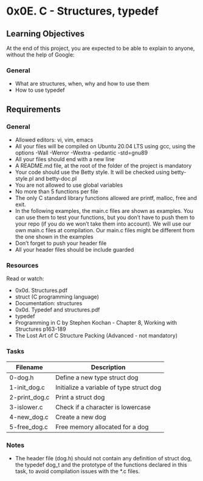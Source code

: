 # 0x0E. C - Structures, typedef

## Learning Objectives

At the end of this project, you are expected to be able to explain to anyone, without the help of Google:

### General
- What are structures, when, why and how to use them
- How to use typedef

## Requirements

### General
- Allowed editors: vi, vim, emacs
- All your files will be compiled on Ubuntu 20.04 LTS using gcc, using the options -Wall -Werror -Wextra -pedantic -std=gnu89
- All your files should end with a new line
- A README.md file, at the root of the folder of the project is mandatory
- Your code should use the Betty style. It will be checked using betty-style.pl and betty-doc.pl
- You are not allowed to use global variables
- No more than 5 functions per file
- The only C standard library functions allowed are printf, malloc, free and exit.
- In the following examples, the main.c files are shown as examples. You can use them to test your functions, but you don’t have to push them to your repo (if you do we won’t take them into account). We will use our own main.c files at compilation. Our main.c files might be different from the one shown in the examples
- Don’t forget to push your header file
- All your header files should be include guarded

### Resources
Read or watch:

- 0x0d. Structures.pdf
- struct (C programming language)
- Documentation: structures
- 0x0d. Typedef and structures.pdf
- typedef
- Programming in C by Stephen Kochan - Chapter 8, Working with Structures p163-189
- The Lost Art of C Structure Packing (Advanced - not mandatory)

### Tasks

| **Filename** | **Description** |
|---|---|
| 0-dog.h | Define a new type struct dog |
| 1-init_dog.c | Initialize a variable of type struct dog |
| 2-print_dog.c | Print a struct dog |
| 3-islower.c | Check if a character is lowercase |
| 4-new_dog.c | Create a new dog |
| 5-free_dog.c | Free memory allocated for a dog |

### Notes
- The header file (dog.h) should not contain any definition of struct dog, the typedef dog_t and the prototype of the functions declared in this task, to avoid compilation issues with the *.c files.
